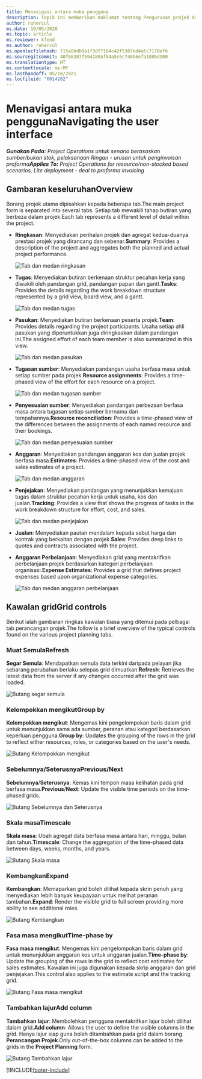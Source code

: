 ```yaml
---
title: Menavigasi antara muka pengguna
description: Topik ini memberikan maklumat tentang Pengurusan projek dalam Operasi projek Dynamics 365.
author: ruhercul
ms.date: 10/05/2020
ms.topic: article
ms.reviewer: kfend
ms.author: ruhercul
ms.openlocfilehash: 715a8bdb9a1f38f71b4c42f5307ed4a5c7170ef6
ms.sourcegitcommit: 40f68387f594180af64a5e5c748b6efa188bd300
ms.translationtype: HT
ms.contentlocale: ms-MY
ms.lasthandoff: 05/10/2021
ms.locfileid: "6014262"
---
```

# <a name="navigating-the-user-interface"></a><span data-ttu-id="60c8e-103">Menavigasi antara muka pengguna</span><span class="sxs-lookup"><span data-stu-id="60c8e-103">Navigating the user interface</span></span>

<span data-ttu-id="60c8e-104">_**Gunakan Pada:** Project Operations untuk senario berasaskan sumber/bukan stok, pelaksanaan Ringan - urusan untuk penginvoisan proforma_</span><span class="sxs-lookup"><span data-stu-id="60c8e-104">_**Applies To:** Project Operations for resource/non-stocked based scenarios, Lite deployment - deal to proforma invoicing_</span></span>

## <a name="overview"></a><span data-ttu-id="60c8e-105">Gambaran keseluruhan</span><span class="sxs-lookup"><span data-stu-id="60c8e-105">Overview</span></span>

<span data-ttu-id="60c8e-106">Borang projek utama dipisahkan kepada beberapa tab.</span><span class="sxs-lookup"><span data-stu-id="60c8e-106">The main project form is separated into several tabs.</span></span> <span data-ttu-id="60c8e-107">Setiap tab mewakili tahap butiran yang berbeza dalam projek.</span><span class="sxs-lookup"><span data-stu-id="60c8e-107">Each tab represents a different level of detail within the project.</span></span>

- <span data-ttu-id="60c8e-108">**Ringkasan**: Menyediakan perihalan projek dan agregat kedua-duanya prestasi projek yang dirancang dan sebenar.</span><span class="sxs-lookup"><span data-stu-id="60c8e-108">**Summary**: Provides a description of the project and aggregates both the planned and actual project performance.</span></span>

    ![Tab dan medan ringkasan](media/navigation7.png)

- <span data-ttu-id="60c8e-110">**Tugas**: Menyediakan butiran berkenaan struktur pecahan kerja yang diwakili oleh pandangan grid, pandangan papan dan gantt.</span><span class="sxs-lookup"><span data-stu-id="60c8e-110">**Tasks**: Provides the details regarding the work breakdown structure represented by a grid view, board view, and a gantt.</span></span>

    ![Tab dan medan tugas](media/navigation8.png)

- <span data-ttu-id="60c8e-112">**Pasukan**: Menyediakan butiran berkenaan peserta projek.</span><span class="sxs-lookup"><span data-stu-id="60c8e-112">**Team**: Provides details regarding the project participants.</span></span> <span data-ttu-id="60c8e-113">Usaha setiap ahli pasukan yang diperuntukkan juga diringkaskan dalam pandangan ini.</span><span class="sxs-lookup"><span data-stu-id="60c8e-113">The assigned effort of each team member is also summarized in this view.</span></span>

    ![Tab dan medan pasukan](media/navigation9.png)

- <span data-ttu-id="60c8e-115">**Tugasan sumber**: Menyediakan pandangan usaha berfasa masa untuk setiap sumber pada projek.</span><span class="sxs-lookup"><span data-stu-id="60c8e-115">**Resource assignments**: Provides a time-phased view of the effort for each resource on a project.</span></span>

    ![Tab dan medan tugasan sumber](media/navigation10.png)

- <span data-ttu-id="60c8e-117">**Penyesuaian sumber**: Menyediakan pandangan perbezaan berfasa masa antara tugasan setiap sumber bernama dan tempahannya.</span><span class="sxs-lookup"><span data-stu-id="60c8e-117">**Resource reconciliation**: Provides a time-phased view of the differences between the assignments of each named resource and their bookings.</span></span>

    ![Tab dan medan penyesuaian sumber](media/navigation11.png)

- <span data-ttu-id="60c8e-119">**Anggaran**: Menyediakan pandangan anggaran kos dan jualan projek berfasa masa.</span><span class="sxs-lookup"><span data-stu-id="60c8e-119">**Estimates**: Provides a time-phased view of the cost and sales estimates of a project.</span></span>

    ![Tab dan medan anggaran](media/navigation12.png)

- <span data-ttu-id="60c8e-121">**Penjejakan**: Menyediakan pandangan yang menunjukkan kemajuan tugas dalam struktur pecahan kerja untuk usaha, kos dan jualan.</span><span class="sxs-lookup"><span data-stu-id="60c8e-121">**Tracking**: Provides a view that shows the progress of tasks in the work breakdown structure for effort, cost, and sales.</span></span>

    ![Tab dan medan penjejakan](media/navigation13.png)

- <span data-ttu-id="60c8e-123">**Jualan**: Menyediakan pautan mendalam kepada sebut harga dan kontrak yang berkaitan dengan projek.</span><span class="sxs-lookup"><span data-stu-id="60c8e-123">**Sales**: Provides deep links to quotes and contracts associated with the project.</span></span>

- <span data-ttu-id="60c8e-124">**Anggaran Perbelanjaan**: Menyediakan grid yang mentakrifkan perbelanjaan projek berdasarkan kategori perbelanjaan organisasi.</span><span class="sxs-lookup"><span data-stu-id="60c8e-124">**Expense Estimates**: Provides a grid that defines project expenses based upon organizational expense categories.</span></span>

    ![Tab dan medan anggaran perbelanjaan](media/navigation14.png)

## <a name="grid-controls"></a><span data-ttu-id="60c8e-126">Kawalan grid</span><span class="sxs-lookup"><span data-stu-id="60c8e-126">Grid controls</span></span>

<span data-ttu-id="60c8e-127">Berikut ialah gambaran ringkas kawalan biasa yang ditemui pada pelbagai tab perancangan projek.</span><span class="sxs-lookup"><span data-stu-id="60c8e-127">The follow is a brief overview of the typical controls found on the various project planning tabs.</span></span>

### <a name="refresh"></a><span data-ttu-id="60c8e-128">Muat Semula</span><span class="sxs-lookup"><span data-stu-id="60c8e-128">Refresh</span></span>

<span data-ttu-id="60c8e-129">**Segar Semula**: Mendapatkan semula data terkini daripada pelayan jika sebarang perubahan berlaku selepas grid dimuatkan.</span><span class="sxs-lookup"><span data-stu-id="60c8e-129">**Refresh**: Retrieves the latest data from the server if any changes occurred after the grid was loaded.</span></span>

![Butang segar semula](media/navigation7.png)

### <a name="group-by"></a><span data-ttu-id="60c8e-131">Kelompokkan mengikut</span><span class="sxs-lookup"><span data-stu-id="60c8e-131">Group by</span></span>

<span data-ttu-id="60c8e-132">**Kelompokkan mengikut**: Mengemas kini pengelompokan baris dalam grid untuk menunjukkan sama ada sumber, peranan atau kategori berdasarkan keperluan pengguna.</span><span class="sxs-lookup"><span data-stu-id="60c8e-132">**Group by**: Updates the grouping of the rows in the grid to reflect either resources, roles, or categories based on the user's needs.</span></span>

![Butang Kelompokkan mengikut](media/navigation6.png)

### <a name="previousnext"></a><span data-ttu-id="60c8e-134">Sebelumnya/Seterusnya</span><span class="sxs-lookup"><span data-stu-id="60c8e-134">Previous/Next</span></span>

<span data-ttu-id="60c8e-135">**Sebelumnya**/**Seterusnya**: Kemas kini tempoh masa kelihatan pada grid berfasa masa.</span><span class="sxs-lookup"><span data-stu-id="60c8e-135">**Previous**/**Next**: Update the visible time periods on the time-phased grids.</span></span>

![Butang Sebelumnya dan Seterusnya](media/navigation2.png)

### <a name="timescale"></a><span data-ttu-id="60c8e-137">Skala masa</span><span class="sxs-lookup"><span data-stu-id="60c8e-137">Timescale</span></span>

<span data-ttu-id="60c8e-138">**Skala masa**: Ubah agregat data berfasa masa antara hari, minggu, bulan dan tahun.</span><span class="sxs-lookup"><span data-stu-id="60c8e-138">**Timescale**: Change the aggregation of the time-phased data between days, weeks, months, and years.</span></span>

![Butang Skala masa](media/navigation3.png)

### <a name="expand"></a><span data-ttu-id="60c8e-140">Kembangkan</span><span class="sxs-lookup"><span data-stu-id="60c8e-140">Expand</span></span>

<span data-ttu-id="60c8e-141">**Kembangkan**: Memaparkan grid boleh dilihat kepada skrin penuh yang menyediakan lebih banyak keupayaan untuk melihat peranan tambahan.</span><span class="sxs-lookup"><span data-stu-id="60c8e-141">**Expand**: Render the visible grid to full screen providing more ability to see additional roles.</span></span>

![Butang Kembangkan](media/navigation4.png)

### <a name="time-phase-by"></a><span data-ttu-id="60c8e-143">Fasa masa mengikut</span><span class="sxs-lookup"><span data-stu-id="60c8e-143">Time-phase by</span></span>

<span data-ttu-id="60c8e-144">**Fasa masa mengikut**: Mengemas kini pengelompokan baris dalam grid untuk menunjukkan anggaran kos untuk anggaran jualan.</span><span class="sxs-lookup"><span data-stu-id="60c8e-144">**Time-phase by**: Update the grouping of the rows in the grid to reflect cost estimates for sales estimates.</span></span> <span data-ttu-id="60c8e-145">Kawalan ini juga digunakan kepada skrip anggaran dan grid penjejakan.</span><span class="sxs-lookup"><span data-stu-id="60c8e-145">This control also applies to the estimate script and the tracking grid.</span></span>

![Butang Fasa masa mengikut](media/navigation0.png)

### <a name="add-column"></a><span data-ttu-id="60c8e-147">Tambahkan lajur</span><span class="sxs-lookup"><span data-stu-id="60c8e-147">Add column</span></span>

<span data-ttu-id="60c8e-148">**Tambahkan lajur**: Membolehkan pengguna mentakrifkan lajur boleh dilihat dalam grid.</span><span class="sxs-lookup"><span data-stu-id="60c8e-148">**Add column**: Allows the user to define the visible columns in the grid.</span></span> <span data-ttu-id="60c8e-149">Hanya lajur siap guna boleh ditambahkan pada grid dalam borang **Perancangan Projek**.</span><span class="sxs-lookup"><span data-stu-id="60c8e-149">Only out-of-the-box columns can be added to the grids in the **Project Planning** form.</span></span>

![Butang Tambahkan lajur](media/navigation5.png)


[!INCLUDE[footer-include](../includes/footer-banner.md)]